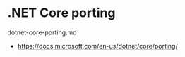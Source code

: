 # .NET Core porting

dotnet-core-porting.md

*   https://docs.microsoft.com/en-us/dotnet/core/porting/
